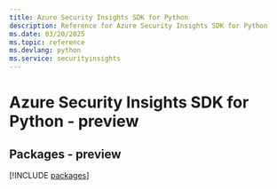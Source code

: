 ```yaml
---
title: Azure Security Insights SDK for Python
description: Reference for Azure Security Insights SDK for Python
ms.date: 03/20/2025
ms.topic: reference
ms.devlang: python
ms.service: securityinsights
---
```

# Azure Security Insights SDK for Python - preview
## Packages - preview
[!INCLUDE [packages](security-insights-index.md)]